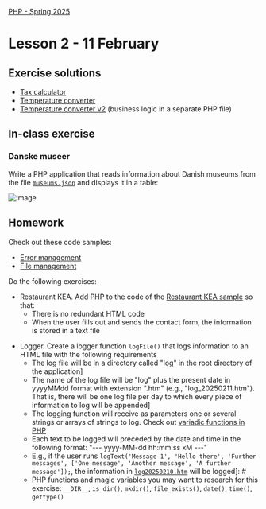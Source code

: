 [PHP - Spring 2025](https://github.com/arturomorarioja-kea/WD_PHP_F25/blob/main/README.md)

# Lesson 2 - 11 February

## Exercise solutions
- [Tax calculator](https://github.com/arturomorarioja/php_tax_calculator)
- [Temperature converter](https://github.com/arturomorarioja/php_temperature_converter)
- [Temperature converter v2](https://github.com/arturomorarioja/php_temperature_converter_v2) (business logic in a separate PHP file)

[--> 3 PDO. Live sample]: #

## In-class exercise

### Danske museer
Write a PHP application that reads information about Danish museums from the file [`museums.json`](https://github.com/arturomorarioja-kea/WD_PHP_F25/blob/main/Lesson02/museums.json) and displays it in a table:

![image](https://github.com/user-attachments/assets/704f5835-9914-473e-9948-c8b7cd369cc8)

[Proposed solution(https://github.com/arturomorarioja/php_danske_museer)]: #

## Homework
Check out these code samples:
  - [Error management](https://github.com/arturomorarioja/php_error_management)
  - [File management](https://github.com/arturomorarioja/php_file_management)

[  - KEA IT degrees(https://github.com/arturomorarioja/kea-it-degrees). It reads the information to display from a JSON file]: #

Do the following exercises:
- Restaurant KEA. Add PHP to the code of the [Restaurant KEA sample](https://github.com/arturomorarioja/kea_css_restaurant_solution) so that:
  - There is no redundant HTML code
  - When the user fills out and sends the contact form, the information is stored in a text file

[  - Proposed solution(https://github.com/arturomorarioja/php_restaurant)]: #
- Logger. Create a logger function `logFile()` that logs information to an HTML file with the following requirements
  - The log file will be in a directory called "log" in the root directory of the application]
  - The name of the log file will be "log" plus the present date in yyyyMMdd format with extension ".htm" (e.g., "log_20250211.htm"). That is, there will be one log file per day to which every piece of information to log will be appended]
  - The logging function will receive as parameters one or several strings or arrays of strings to log. Check out [variadic functions in PHP](https://www.php.net/manual/en/functions.arguments.php#functions.variable-arg-list)
  - Each text to be logged will preceded by the date and time in the following format: "--- yyyy-MM-dd hh:mm:ss xM ---"
  - E.g., if the user runs `logText('Message 1', 'Hello there', 'Further messages', ['One message', 'Another message', 'A further message']);`, the information in [`log20250210.htm`](https://github.com/arturomorarioja-kea/WD_PHP_F25/blob/main/Lesson02/log20250210.htm) will be logged]: #
  - PHP functions and magic variables you may want to research for this exercise: `__DIR__`, `is_dir()`, `mkdir()`, `file_exists()`, `date()`, `time()`, `gettype()`

[  - Proposed solution(https://github.com/arturomorarioja/php_logger)]: #
